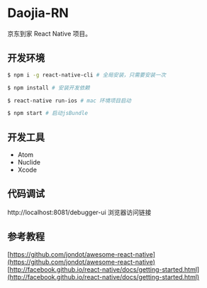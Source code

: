 # Daojia-RN
京东到家 React Native 项目。

## 开发环境
```sh
$ npm i -g react-native-cli # 全局安装，只需要安装一次

$ npm install # 安装开发依赖

$ react-native run-ios # mac 环境项目启动

$ npm start # 启动jsBundle
```
## 开发工具
- Atom
- Nuclide
- Xcode

## 代码调试
http://localhost:8081/debugger-ui 浏览器访问链接
## 参考教程
[https://github.com/jondot/awesome-react-native](https://github.com/jondot/awesome-react-native)
[http://facebook.github.io/react-native/docs/getting-started.html](http://facebook.github.io/react-native/docs/getting-started.html)
